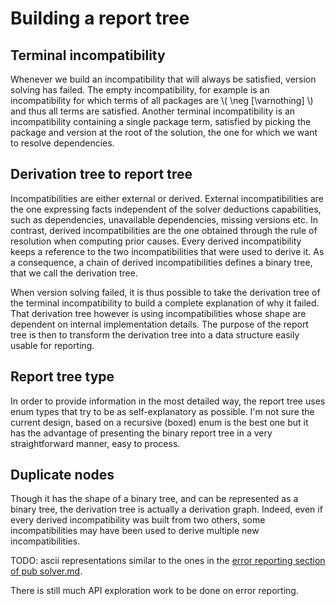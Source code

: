 # Building a report tree


## Terminal incompatibility

Whenever we build an incompatibility that will always be satisfied,
version solving has failed.
The empty incompatibility, for example is an incompatibility
for which terms of all packages are \\( \neg [\varnothing] \\)
and thus all terms are satisfied.
Another terminal incompatibility is an incompatibility
containing a single package term, satisfied by picking
the package and version at the root of the solution,
the one for which we want to resolve dependencies.


## Derivation tree to report tree

Incompatibilities are either external or derived.
External incompatibilities are the one expressing facts
independent of the solver deductions capabilities,
such as dependencies, unavailable dependencies, missing versions etc.
In contrast, derived incompatibilities are the one obtained
through the rule of resolution when computing prior causes.
Every derived incompatibility keeps a reference to the two
incompatibilities that were used to derive it.
As a consequence, a chain of derived incompatibilities defines
a binary tree, that we call the derivation tree.

When version solving failed, it is thus possible to take
the derivation tree of the terminal incompatibility to build
a complete explanation of why it failed.
That derivation tree however is using incompatibilities
whose shape are dependent on internal implementation details.
The purpose of the report tree is then to transform the derivation tree
into a data structure easily usable for reporting.


## Report tree type

In order to provide information in the most detailed way,
the report tree uses enum types that try to be as self-explanatory as possible.
I'm not sure the current design, based on a recursive (boxed) enum is the best one
but it has the advantage of presenting the binary report tree
in a very straightforward manner, easy to process.


## Duplicate nodes

Though it has the shape of a binary tree, and can be represented as a binary tree,
the derivation tree is actually a derivation graph.
Indeed, even if every derived incompatibility was built from two others,
some incompatibilities may have been used to derive multiple new incompatibilities.

TODO: ascii representations similar to the ones in
the [error reporting section of pub solver.md][error-reporting].

[error-reporting]: https://github.com/dart-lang/pub/blob/master/doc/solver.md#error-reporting

There is still much API exploration work to be done on error reporting.
